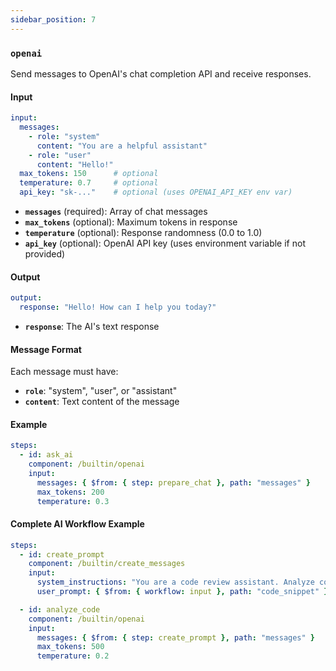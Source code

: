 ```yaml
---
sidebar_position: 7
---
```


### `openai`

Send messages to OpenAI's chat completion API and receive responses.

#### Input

```yaml
input:
  messages:
    - role: "system"
      content: "You are a helpful assistant"
    - role: "user"
      content: "Hello!"
  max_tokens: 150      # optional
  temperature: 0.7     # optional
  api_key: "sk-..."    # optional (uses OPENAI_API_KEY env var)
```

- **`messages`** (required): Array of chat messages
- **`max_tokens`** (optional): Maximum tokens in response
- **`temperature`** (optional): Response randomness (0.0 to 1.0)
- **`api_key`** (optional): OpenAI API key (uses environment variable if not provided)

#### Output

```yaml
output:
  response: "Hello! How can I help you today?"
```

- **`response`**: The AI's text response

#### Message Format

Each message must have:
- **`role`**: "system", "user", or "assistant"
- **`content`**: Text content of the message

#### Example

```yaml
steps:
  - id: ask_ai
    component: /builtin/openai
    input:
      messages: { $from: { step: prepare_chat }, path: "messages" }
      max_tokens: 200
      temperature: 0.3
```

#### Complete AI Workflow Example

```yaml
steps:
  - id: create_prompt
    component: /builtin/create_messages
    input:
      system_instructions: "You are a code review assistant. Analyze code for potential issues."
      user_prompt: { $from: { workflow: input }, path: "code_snippet" }

  - id: analyze_code
    component: /builtin/openai
    input:
      messages: { $from: { step: create_prompt }, path: "messages" }
      max_tokens: 500
      temperature: 0.2
```